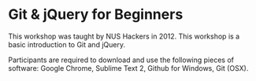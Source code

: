 Git & jQuery for Beginners
=======================
This workshop was taught by NUS Hackers in 2012. This workshop is a basic introduction to Git and jQuery.

Participants are required to download and use the following pieces of software: Google Chrome, Sublime Text 2, Github for Windows, Git (OSX).


